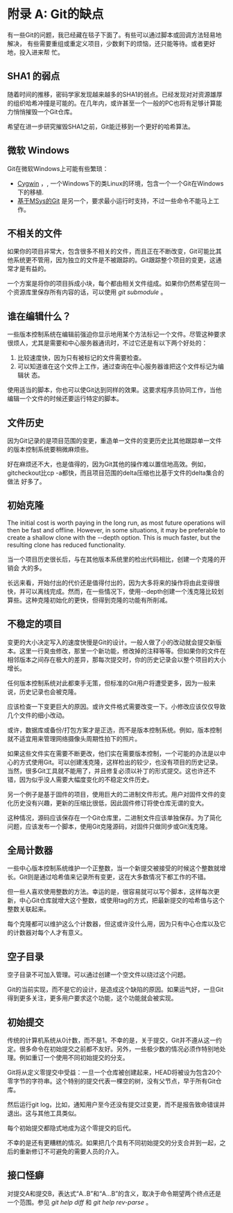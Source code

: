# 附录 A: Git的缺点

有一些Git的问题，我已经藏在毯子下面了。有些可以通过脚本或回调方法轻易地解决， 有些需要重组或重定义项目，少数剩下的烦恼，还只能等待。或者更好地，投入进来帮 忙。

## SHA1 的弱点

随着时间的推移，密码学家发现越来越多的SHA1的弱点。已经发现对对资源雄厚的组织哈希冲撞是可能的。在几年内，或许甚至一个一般的PC也将有足够计算能力悄悄摧毁一个Git仓库。

希望在进一步研究摧毁SHA1之前，Git能迁移到一个更好的哈希算法。

## 微软 Windows

Git在微软Windows上可能有些繁琐：

* [Cygwin][0] ，, 一个Windows下的类Linux的环境，包含一个一个Git在Windows下的移植.
* [基于MSys的Git][1] 是另一个，要求最小运行时支持，不过一些命令不能马上工作。

## 不相关的文件

如果你的项目非常大，包含很多不相关的文件，而且正在不断改变，Git可能比其他系统更不管用，因为独立的文件是不被跟踪的。Git跟踪整个项目的变更，这通常才是有益的。

一个方案是将你的项目拆成小块，每个都由相关文件组成。如果你仍然希望在同一个资源库里保存所有内容的话，可以使用 _git submodule_ 。

## 谁在编辑什么？

一些版本控制系统在编辑前强迫你显示地用某个方法标记一个文件。尽管这种要求很烦人，尤其是需要和中心服务器通讯时，不过它还是有以下两个好处的：

1. 比较速度快，因为只有被标记的文件需要检查。
1. 可以知道谁在这个文件上工作，通过查询在中心服务器谁把这个文件标记为编辑状 态。

使用适当的脚本，你也可以使Git达到同样的效果。这要求程序员协同工作，当他编辑一个文件的时候还要运行特定的脚本。

## 文件历史

因为Git记录的是项目范围的变更，重造单一文件的变更历史比其他跟踪单一文件的版本控制系统要稍微麻烦些。

好在麻烦还不大，也是值得的，因为Git其他的操作难以置信地高效。例如，gitcheckout比cp -a都快，而且项目范围的delta压缩也比基于文件的delta集合的做法 好多了。

## 初始克隆

The initial cost is worth paying in the long run, as most future operations will then be fast and offline. However, in some situations, it may be preferable to create a shallow clone with the --depth option. This is much faster, but the resulting clone has reduced functionality.

当一个项目历史很长后，与在其他版本系统里的检出代码相比，创建一个克隆的开销会 大的多。

长远来看，开始付出的代价还是值得付出的，因为大多将来的操作将由此变得很快，并可以离线完成。然而，在一些情况下，使用--depth创建一个浅克隆比较划算些。这种克隆初始化的更快，但得到克隆的功能有所削减。

## 不稳定的项目

变更的大小决定写入的速度快慢是Git的设计。一般人做了小的改动就会提交新版本。这里一行臭虫修改，那里一个新功能，修改掉的注释等等。但如果你的文件在相邻版本之间存在极大的差异，那每次提交时，你的历史记录会以整个项目的大小增长。

任何版本控制系统对此都束手无策，但标准的Git用户将遭受更多，因为一般来说，历史记录也会被克隆。

应该检查一下变更巨大的原因。或许文件格式需要改变一下。小修改应该仅仅导致几个文件的细小改动。

或许，数据库或备份/打包方案才是正选，而不是版本控制系统。例如，版本控制就不适宜用来管理网络摄像头周期性拍下的照片。

如果这些文件实在需要不断更改，他们实在需要版本控制，一个可能的办法是以中心的方式使用Git。可以创建浅克隆，这样检出的较少，也没有项目的历史记录。当然，很多Git工具就不能用了，并且修复必须以补丁的形式提交。这也许还不错，因为似乎没人需要大幅度变化的不稳定文件历史。

另一个例子是基于固件的项目，使用巨大的二进制文件形式。用户对固件文件的变化历史没有兴趣，更新的压缩比很低，因此固件修订将使仓库无谓的变大。

这种情况，源码应该保存在一个Git仓库里，二进制文件应该单独保存。为了简化问题，应该发布一个脚本，使用Git克隆源码，对固件只做同步或Git浅克隆。

## 全局计数器

一些中心版本控制系统维护一个正整数，当一个新提交被接受的时候这个整数就增长。Git则是通过哈希值来记录所有变更，这在大多数情况下都工作的不错。

但一些人喜欢使用整数的方法。幸运的是，很容易就可以写个脚本，这样每次更新，中心Git仓库就增大这个整数，或使用tag的方式，把最新提交的哈希值与这个整数关联起来。

每个克隆都可以维护这么个计数器，但这或许没什么用，因为只有中心仓库以及它的计数器对每个人才有意义。

## 空子目录

空子目录不可加入管理。可以通过创建一个空文件以绕过这个问题。

Git的当前实现，而不是它的设计，是造成这个缺陷的原因。如果运气好，一旦Git得到更多关注，更多用户要求这个功能，这个功能就会被实现。

## 初始提交

传统的计算机系统从0计数，而不是1。不幸的是，关于提交，Git并不遵从这一约定。很多命令在初始提交之前都不友好。另外，一些极少数的情况必须作特别地处理。例如重订一个使用不同初始提交的分支。

Git将从定义零提交中受益：一旦一个仓库被创建起来，HEAD将被设为包含20个零字节的字符串。这个特别的提交代表一棵空的树，没有父节点，早于所有Git仓库。

然后运行git log，比如，通知用户至今还没有提交过变更，而不是报告致命错误并退出。这与其他工具类似。

每个初始提交都隐式地成为这个零提交的后代。

不幸的是还有更糟糕的情况。如果把几个具有不同初始提交的分支合并到一起，之后的重新修订不可避免的需要人员的介入。

## 接口怪癖

对提交A和提交B，表达式“A..B”和“A...B”的含义，取决于命令期望两个终点还是一个范围。参见 _git help diff_ 和 _git help rev-parse_ 。

[0]: http://cygwin.com/
[1]: http://code.google.com/p/msysgit/